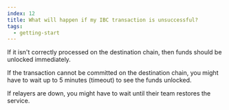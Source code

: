 ```yaml
---
index: 12
title: What will happen if my IBC transaction is unsuccessful?
tags: 
  - getting-start
---
```


If it isn't correctly processed on the destination chain, then funds should be unlocked immediately.

If the transaction cannot be committed on the destination chain, you might have to wait up to 5 minutes (timeout) to see the funds unlocked.

If relayers are down, you might have to wait until their team restores the service.
